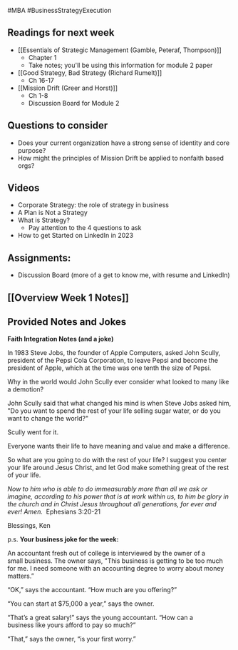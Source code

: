 #MBA #BusinessStrategyExecution
## Readings for next week
- [[Essentials of Strategic Management (Gamble, Peteraf, Thompson)]]
	- Chapter 1
	- Take notes; you'll be using this information for module 2 paper
- [[Good Strategy, Bad Strategy (Richard Rumelt)]]
	- Ch 16-17
- [[Mission Drift (Greer and Horst)]]
	- Ch 1-8
	- Discussion Board for Module 2

## Questions to consider
- Does your current organization have a strong sense of identity and core purpose?
- How might the principles of Mission Drift be applied to nonfaith based orgs?

## Videos
- Corporate Strategy: the role of strategy in business
- A Plan is Not a Strategy
- What is Strategy?
	- Pay attention to the 4 questions to ask
- How to get Started on LinkedIn in 2023

## Assignments:
- Discussion Board (more of a get to know me, with resume and LinkedIn)

## [[Overview Week 1 Notes]]

## Provided Notes and Jokes
**Faith Integration Notes (and a joke)**

In 1983 Steve Jobs, the founder of Apple Computers, asked John Scully, president of the Pepsi Cola Corporation, to leave Pepsi and become the president of Apple, which at the time was one tenth the size of Pepsi.

Why in the world would John Scully ever consider what looked to many like a demotion? 

John Scully said that what changed his mind is when Steve Jobs asked him, "Do you want to spend the rest of your life selling sugar water, or do you want to change the world?"

Scully went for it.

Everyone wants their life to have meaning and value and make a difference.

So what are you going to do with the rest of your life? I suggest you center your life around Jesus Christ, and let God make something great of the rest of your life.

_Now to him who is able to do immeasurably more than all we ask or imagine, according to his power that is at work within us, to him be glory in the church and in Christ Jesus throughout all generations, for ever and ever! Amen._  Ephesians 3:20-21

Blessings, Ken

p.s. **Your business joke for the week:**

An accountant fresh out of college is interviewed by the owner of a small business. The owner says, "This business is getting to be too much for me. I need someone with an accounting degree to worry about money matters.”

“OK,” says the accountant. “How much are you offering?”

“You can start at $75,000 a year,” says the owner.

“That’s a great salary!” says the young accountant. “How can a business like yours afford to pay so much?”

“That,” says the owner, “is your first worry.”